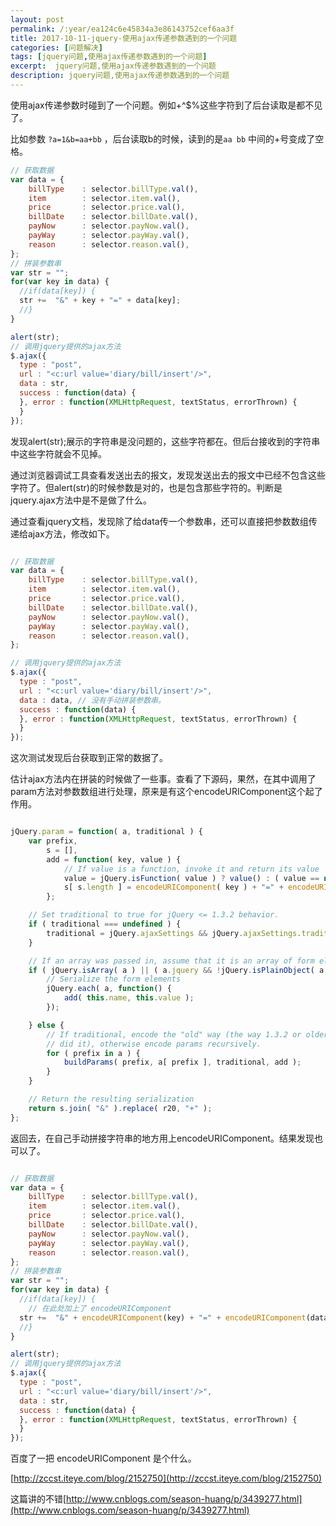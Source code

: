 ```yaml
---
layout: post
permalink: /:year/ea124c6e45834a3e86143752cef6aa3f
title: 2017-10-11-jquery-使用ajax传递参数遇到的一个问题
categories: [问题解决]
tags: [jquery问题,使用ajax传递参数遇到的一个问题]
excerpt:  jquery问题,使用ajax传递参数遇到的一个问题
description: jquery问题,使用ajax传递参数遇到的一个问题
---
```



使用ajax传递参数时碰到了一个问题。例如+^$%这些字符到了后台读取是都不见了。

比如参数 `?a=1&b=aa+bb` ，后台读取b的时候，读到的是`aa bb` 中间的+号变成了空格。


```javascript
// 获取数据
var data = {
  	billType	: selector.billType.val(), 
  	item	 	: selector.item.val(), 
  	price 		: selector.price.val(), 
  	billDate 	: selector.billDate.val(),
  	payNow	 	: selector.payNow.val(),
  	payWay 		: selector.payWay.val(),
  	reason 		: selector.reason.val(),
};
// 拼装参数串
var str = "";
for(var key in data) {
  //if(data[key]) {
  str +=  "&" + key + "=" + data[key];
  //}
}

alert(str);
// 调用jquery提供的ajax方法
$.ajax({
  type : "post",
  url : "<c:url value='diary/bill/insert'/>",
  data : str,
  success : function(data) {
  }, error : function(XMLHttpRequest, textStatus, errorThrown) {
  }
});
```

发现alert(str);展示的字符串是没问题的，这些字符都在。但后台接收到的字符串中这些字符就会不见掉。


通过浏览器调试工具查看发送出去的报文，发现发送出去的报文中已经不包含这些字符了。但alert(str)的时候参数是对的，也是包含那些字符的。判断是jquery.ajax方法中是不是做了什么。


通过查看jquery文档，发现除了给data传一个参数串，还可以直接把参数数组传递给ajax方法，修改如下。

```javascript

// 获取数据
var data = {
  	billType	: selector.billType.val(), 
  	item	 	: selector.item.val(), 
  	price 		: selector.price.val(), 
  	billDate 	: selector.billDate.val(),
  	payNow	 	: selector.payNow.val(),
  	payWay 		: selector.payWay.val(),
  	reason 		: selector.reason.val(),
};

// 调用jquery提供的ajax方法
$.ajax({
  type : "post",
  url : "<c:url value='diary/bill/insert'/>",
  data : data, // 没有手动拼装参数串。
  success : function(data) {
  }, error : function(XMLHttpRequest, textStatus, errorThrown) {
  }
});

```

这次测试发现后台获取到正常的数据了。

估计ajax方法内在拼装的时候做了一些事。查看了下源码，果然，在其中调用了param方法对参数数组进行处理，原来是有这个encodeURIComponent这个起了作用。

```javascript

jQuery.param = function( a, traditional ) {
	var prefix,
		s = [],
		add = function( key, value ) {
			// If value is a function, invoke it and return its value
			value = jQuery.isFunction( value ) ? value() : ( value == null ? "" : value );
			s[ s.length ] = encodeURIComponent( key ) + "=" + encodeURIComponent( value );
		};

	// Set traditional to true for jQuery <= 1.3.2 behavior.
	if ( traditional === undefined ) {
		traditional = jQuery.ajaxSettings && jQuery.ajaxSettings.traditional;
	}

	// If an array was passed in, assume that it is an array of form elements.
	if ( jQuery.isArray( a ) || ( a.jquery && !jQuery.isPlainObject( a ) ) ) {
		// Serialize the form elements
		jQuery.each( a, function() {
			add( this.name, this.value );
		});

	} else {
		// If traditional, encode the "old" way (the way 1.3.2 or older
		// did it), otherwise encode params recursively.
		for ( prefix in a ) {
			buildParams( prefix, a[ prefix ], traditional, add );
		}
	}

	// Return the resulting serialization
	return s.join( "&" ).replace( r20, "+" );
};

```


返回去，在自己手动拼接字符串的地方用上encodeURIComponent。结果发现也可以了。

```javascript

// 获取数据
var data = {
  	billType	: selector.billType.val(), 
  	item	 	: selector.item.val(), 
  	price 		: selector.price.val(), 
  	billDate 	: selector.billDate.val(),
  	payNow	 	: selector.payNow.val(),
  	payWay 		: selector.payWay.val(),
  	reason 		: selector.reason.val(),
};
// 拼装参数串
var str = "";
for(var key in data) {
  //if(data[key]) {
    // 在此处加上了 encodeURIComponent
  str +=  "&" + encodeURIComponent(key) + "=" + encodeURIComponent(data[key]);
  //}
}

alert(str);
// 调用jquery提供的ajax方法
$.ajax({
  type : "post",
  url : "<c:url value='diary/bill/insert'/>",
  data : str,
  success : function(data) {
  }, error : function(XMLHttpRequest, textStatus, errorThrown) {
  }
});

```


百度了一把 encodeURIComponent 是个什么。

[http://zccst.iteye.com/blog/2152750](http://zccst.iteye.com/blog/2152750)

这篇讲的不错[http://www.cnblogs.com/season-huang/p/3439277.html](http://www.cnblogs.com/season-huang/p/3439277.html)